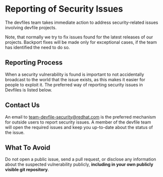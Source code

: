 # Reporting of Security Issues

The devfiles team takes immediate action to address security-related issues involving devfile projects.

Note, that normally we try to fix issues found for the latest releases of our projects. Backport fixes will be made only for exceptional cases, if the team has identified the need to do so.

## Reporting Process

When a security vulnerability is found is important to not accidentally broadcast to the world that the issue exists, as this makes it easier for people to exploit it. The preferred way of reporting security issues in Devfiles is listed below.

## Contact Us

An email to <a href="mailto:team-devfile-security@redhat.com">team-devfile-security@redhat.com</a> is the preferred mechanism for outside users to report security issues. A member of the devfile team will open the required issues and keep you up-to-date about the status of the issue.

## What To Avoid

Do not open a public issue, send a pull request, or disclose any information about the suspected vulnerability publicly, **including in your own publicly visible git repository**.
